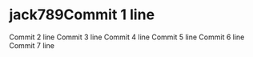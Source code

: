 # jack789Commit 1 line
Commit 2 line
Commit 3 line
Commit 4 line
Commit 5 line
Commit 6 line
Commit 7 line
